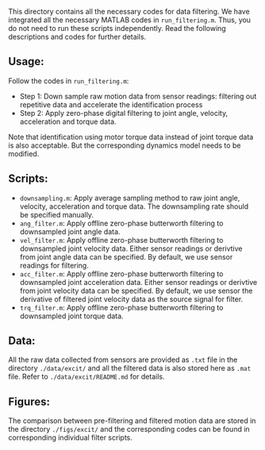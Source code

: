 This directory contains all the necessary codes for data filtering. We have integrated all the necessary MATLAB codes in `run_filtering.m`. Thus, you do not need to run these scripts independently. Read the following descriptions and codes for further details.

## Usage:
Follow the codes in `run_filtering.m`:  
* Step 1: Down sample raw motion data from sensor readings: filtering out repetitive data and accelerate the identification process  
* Step 2: Apply zero-phase digital filtering to joint angle, velocity, acceleration and torque data.  

Note that identification using motor torque data instead of joint torque data is also acceptable. But the corresponding dynamics model needs to be modified.

## Scripts:

* `downsampling.m`:
  Apply average sampling method to raw joint angle, velocity, acceleration and torque data. The downsampling rate should be specified manually.
* `ang_filter.m`:
  Apply offline zero-phase butterworth filtering to downsampled joint angle data. 
* `vel_filter.m`:
  Apply offline zero-phase butterworth filtering to downsampled joint velocity data. Either sensor readings or derivtive from joint angle data can be specified. By default, we use sensor readings for filtering.
* `acc_filter.m`:
  Apply offline zero-phase butterworth filtering to downsampled joint acceleration data. Either sensor readings or derivtive from joint velocity data can be specified. By default, we use sensor the derivative of filtered joint velocity data as the source signal for filter.
* `trq_filter.m`:
  Apply offline zero-phase butterworth filtering to downsampled joint torque data.

## Data:
All the raw data collected from sensors are provided as `.txt` file in the directory `./data/excit/` and all the filtered data is also stored here as `.mat` file. Refer to `./data/excit/README.md` for details.

## Figures:
The comparison between pre-filtering and filtered motion data are stored in the directory `./figs/excit/` and the corresponding codes can be found in corresponding individual filter scripts.